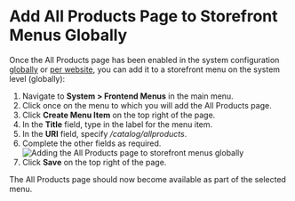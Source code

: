 <a id="sys-conf-frontend-menus-all-products-global"></a>

# Add All Products Page to Storefront Menus Globally

Once the All Products page has been enabled in the system configuration [globally](../configuration/commerce/catalog/global-all-products.md#sys-conf-commerce-catalog-special-pages-global) or [per website](../websites/web-configuration/commerce/catalog/website-all-products.md#sys-conf-commerce-catalog-special-pages-website), you can add it to a storefront menu on the system level (globally):

1. Navigate to **System > Frontend Menus** in the main menu.
2. Click once on the menu to which you will add the All Products page.
3. Click **Create Menu Item** on the top right of the page.
4. In the **Title** field, type in the label for the menu item.
5. In the **URI** field, specify  */catalog/allproducts*.
6. Complete the other fields as required.
   ![Adding the All Products page to storefront menus globally](user/img/products/all_products_page/AllProductsMainMenu.png)
7. Click **Save** on the top right of the page.

The All Products page should now become available as part of the selected menu.
